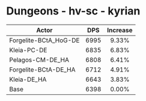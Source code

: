 # Dungeons - hv-sc - kyrian
| Actor | DPS | Increase |
|---|:---:|:---:|
|Forgelite-BCtA_HoG-DE|6995|9.33%|
|Kleia-PC-DE|6835|6.83%|
|Pelagos-CM-DE_HA|6808|6.41%|
|Forgelite-BCtA-DE_HA|6712|4.91%|
|Kleia-DE_HA|6643|3.83%|
|Base|6398|0.00%|
